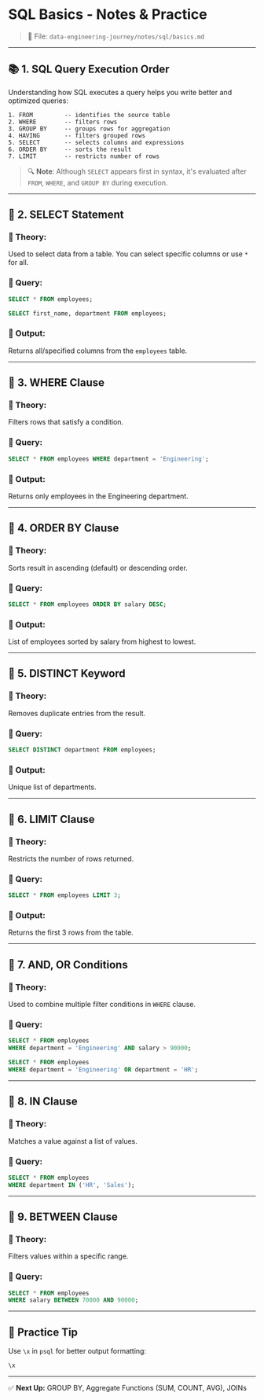 # SQL Basics - Notes & Practice

> 📁 File: `data-engineering-journey/notes/sql/basics.md`

---

## 📚 1. SQL Query Execution Order

Understanding how SQL executes a query helps you write better and optimized queries:

```
1. FROM         -- identifies the source table
2. WHERE        -- filters rows
3. GROUP BY     -- groups rows for aggregation
4. HAVING       -- filters grouped rows
5. SELECT       -- selects columns and expressions
6. ORDER BY     -- sorts the result
7. LIMIT        -- restricts number of rows
```

> 🔍 **Note**: Although `SELECT` appears first in syntax, it's evaluated after `FROM`, `WHERE`, and `GROUP BY` during execution.

---

## 🔹 2. SELECT Statement

### 📖 Theory:

Used to select data from a table. You can select specific columns or use `*` for all.

### 🧪 Query:

```sql
SELECT * FROM employees;
```

```sql
SELECT first_name, department FROM employees;
```

### 🧾 Output:

Returns all/specified columns from the `employees` table.

---

## 🔹 3. WHERE Clause

### 📖 Theory:

Filters rows that satisfy a condition.

### 🧪 Query:

```sql
SELECT * FROM employees WHERE department = 'Engineering';
```

### 🧾 Output:

Returns only employees in the Engineering department.

---

## 🔹 4. ORDER BY Clause

### 📖 Theory:

Sorts result in ascending (default) or descending order.

### 🧪 Query:

```sql
SELECT * FROM employees ORDER BY salary DESC;
```

### 🧾 Output:

List of employees sorted by salary from highest to lowest.

---

## 🔹 5. DISTINCT Keyword

### 📖 Theory:

Removes duplicate entries from the result.

### 🧪 Query:

```sql
SELECT DISTINCT department FROM employees;
```

### 🧾 Output:

Unique list of departments.

---

## 🔹 6. LIMIT Clause

### 📖 Theory:

Restricts the number of rows returned.

### 🧪 Query:

```sql
SELECT * FROM employees LIMIT 3;
```

### 🧾 Output:

Returns the first 3 rows from the table.

---

## 🔹 7. AND, OR Conditions

### 📖 Theory:

Used to combine multiple filter conditions in `WHERE` clause.

### 🧪 Query:

```sql
SELECT * FROM employees 
WHERE department = 'Engineering' AND salary > 90000;
```

```sql
SELECT * FROM employees 
WHERE department = 'Engineering' OR department = 'HR';
```

---

## 🔹 8. IN Clause

### 📖 Theory:

Matches a value against a list of values.

### 🧪 Query:

```sql
SELECT * FROM employees 
WHERE department IN ('HR', 'Sales');
```

---

## 🔹 9. BETWEEN Clause

### 📖 Theory:

Filters values within a specific range.

### 🧪 Query:

```sql
SELECT * FROM employees 
WHERE salary BETWEEN 70000 AND 90000;
```

---

## 📌 Practice Tip

Use `\x` in `psql` for better output formatting:

```sql
\x
```

---

✅ **Next Up:** GROUP BY, Aggregate Functions (SUM, COUNT, AVG), JOINs